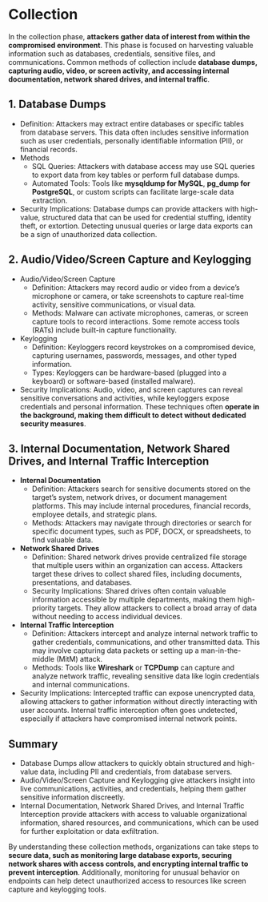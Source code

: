 <br>

# Collection
In the collection phase, **attackers gather data of interest from within the compromised environment**. This phase is focused on harvesting valuable information such as databases, credentials, sensitive files, and communications. Common methods of collection include **database dumps, capturing audio, video, or screen activity, and accessing internal documentation, network shared drives, and internal traffic**.

## 1. Database Dumps
  - Definition: Attackers may extract entire databases or specific tables from database servers. This data often includes sensitive information such as user credentials, personally identifiable information (PII), or financial records.
  - Methods
    - SQL Queries: Attackers with database access may use SQL queries to export data from key tables or perform full database dumps.
    - Automated Tools: Tools like **mysqldump for MySQL**, **pg_dump for PostgreSQL**, or custom scripts can facilitate large-scale data extraction.
  - Security Implications: Database dumps can provide attackers with high-value, structured data that can be used for credential stuffing, identity theft, or extortion. Detecting unusual queries or large data exports can be a sign of unauthorized data collection.

## 2. Audio/Video/Screen Capture and Keylogging
  - Audio/Video/Screen Capture
    - Definition: Attackers may record audio or video from a device’s microphone or camera, or take screenshots to capture real-time activity, sensitive communications, or visual data.
    - Methods: Malware can activate microphones, cameras, or screen capture tools to record interactions. Some remote access tools (RATs) include built-in capture functionality.
  - Keylogging
    - Definition: Keyloggers record keystrokes on a compromised device, capturing usernames, passwords, messages, and other typed information.
    - Types: Keyloggers can be hardware-based (plugged into a keyboard) or software-based (installed malware).
  - Security Implications: Audio, video, and screen captures can reveal sensitive conversations and activities, while keyloggers expose credentials and personal information. These techniques often **operate in the background, making them difficult to detect without dedicated security measures**.

## 3. Internal Documentation, Network Shared Drives, and Internal Traffic Interception
  - **Internal Documentation**
    - Definition: Attackers search for sensitive documents stored on the target’s system, network drives, or document management platforms. This may include internal procedures, financial records, employee details, and strategic plans.
    - Methods: Attackers may navigate through directories or search for specific document types, such as PDF, DOCX, or spreadsheets, to find valuable data.
  - **Network Shared Drives**
    - Definition: Shared network drives provide centralized file storage that multiple users within an organization can access. Attackers target these drives to collect shared files, including documents, presentations, and databases.
    - Security Implications: Shared drives often contain valuable information accessible by multiple departments, making them high-priority targets. They allow attackers to collect a broad array of data without needing to access individual devices.
  - **Internal Traffic Interception**
    - Definition: Attackers intercept and analyze internal network traffic to gather credentials, communications, and other transmitted data. This may involve capturing data packets or setting up a man-in-the-middle (MitM) attack.
    - Methods: Tools like **Wireshark** or **TCPDump** can capture and analyze network traffic, revealing sensitive data like login credentials and internal communications.
  - Security Implications: Intercepted traffic can expose unencrypted data, allowing attackers to gather information without directly interacting with user accounts. Internal traffic interception often goes undetected, especially if attackers have compromised internal network points.

## Summary
  - Database Dumps allow attackers to quickly obtain structured and high-value data, including PII and credentials, from database servers.
  - Audio/Video/Screen Capture and Keylogging give attackers insight into live communications, activities, and credentials, helping them gather sensitive information discreetly.
  - Internal Documentation, Network Shared Drives, and Internal Traffic Interception provide attackers with access to valuable organizational information, shared resources, and communications, which can be used for further exploitation or data exfiltration.

By understanding these collection methods, organizations can take steps to **secure data, such as monitoring large database exports, securing network shares with access controls, and encrypting internal traffic to prevent interception**. Additionally, monitoring for unusual behavior on endpoints can help detect unauthorized access to resources like screen capture and keylogging tools.  
<br>